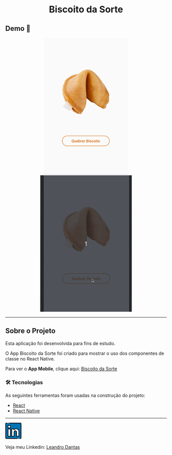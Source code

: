 <h1 style="text-align: center; font-weight: bold;">Biscoito da Sorte</h1>

## Demo 📸

<div align="center" >
  <img src="https://raw.githubusercontent.com/leandrosuy/appBiscoito/master/Mobile/assets/images/Inicio.png" alt="demo-mobile" height="425">
   <img src="https://raw.githubusercontent.com/leandrosuy/appBiscoito/master/Mobile/assets/images/funcionamento.gif" alt="demo-mobile" height="425">
</div>

---

## Sobre o Projeto

Esta aplicação foi desenvolvida para fins de estudo.

O App Biscoito da Sorte foi criado para mostrar o uso dos componentes de classe no React Native.

Para ver o **App Mobile**, clique aqui: [Biscoito da Sorte](https://github.com/leandrosuy/appBiscoito)

### 🛠 Tecnologias

As seguintes ferramentas foram usadas na construção do projeto:

- [React](https://pt-br.reactjs.org/)
- [React Native](https://reactnative.dev/)

---

<a href="https://raw.githubusercontent.com/ARTHURPC03/Proffy-FullStack/master/github/linkedin.png">
<img src="https://raw.githubusercontent.com/ARTHURPC03/Proffy-FullStack/master/github/linkedin.png" alt="linkedin" height="50"></a>
<br />

Veja meu Linkedin: [Leandro Dantas](https://www.linkedin.com/in/leandro-dantas-1959b711b/)
